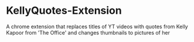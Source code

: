 # KellyQuotes-Extension
A chrome extension that replaces titles of YT videos with quotes from Kelly Kapoor from 'The Office' and changes thumbnails to pictures of her
